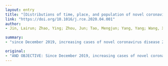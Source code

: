 ```yaml
---
layout: entry
title: "[Distributions of time, place, and population of novel coronavirus disease 2019 (COVID-19) from January 20 to February 10, 2020, in China]"
link: "https://doi.org/10.1016/j.rce.2020.04.001"
author:
- Jin, Lairun; Zhao, Ying; Zhou, Jun; Tao, Mengjun; Yang, Yang; Wang, Xingyu; Ye, Pinkai; Shan, Shajia; Yuan, Hui

summary:
- "since December 2019, increasing cases of novel coronavirus disease 2019 (COVID-19) are being detected worldwide. The purpose of this paper is to provide a scientific reference for the global prevention and control of the disease."

original:
- "AND OBJECTIVE: Since December 2019, increasing cases of novel coronavirus disease 2019 (COVID-19) are being detected worldwide. The purpose of this paper is to provide a scientific reference for the global prevention and control of COVID-19. METHODS: General demographic characteristics, epidemiological history, and clinical symptoms of COVID-19 were collected that had been reported on the websites of multiple Municipal Health Commissions in China. We herein describe distributions in time, place, and population of COVID-19. RESULTS: As of midnight on February 10, 2020, the number of confirmed cases of COVID-19 in China was 42,638, and the province with the largest number of confirmed cases was Hubei (31728), followed by Guangdong (1177), Zhejiang (1117), and Henan (1105) province. The number of cases and the speed of confirmed cases in provinces other than Hubei were more moderate than those of the Hubei province. The median (interquartile range) age of 1740 patients with COVID-19 was 44 (33, 54) years, with a range of 10 months to 89 years. CONCLUSIONS: The COVID-19 epidemic should be considered a global threat and the steps for control include early diagnosis and treatment, as well as isolation."
---
```


